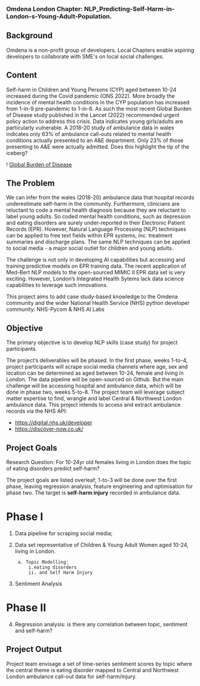### Omdena London Chapter: NLP_Predicting-Self-Harm-in-London-s-Young-Adult-Population.

## Background

Omdena is a non-profit group of developers. Local Chapters enable aspiring developers to collaborate with SME's on local social challenges.   

## Content
Self-harm in Children and Young Persons (CYP) aged between 10-24 increased during the Covid pandemic (ONS 2022). More broadly the incidence of mental health conditions in the CYP population has increased from 1-in-9 pre-pandemic to 1-in-6. As such the most recent Global Burden of Disease study published in the Lancet (2022) recommended urgent policy action to address this crisis. Data indicates young girls/adults are particularly vulnerable. A 2018-20 study of ambulance data in wales indicates only 63% of ambulance call-outs related to mental health conditions actually presented to an A&E department. Only 23% of those presenting to A&E were actually admitted. Does this highlight the tip of the iceberg?

! [Global Burden of Disease]()

## The Problem

We can infer from the wales (2018-20) ambulance data that hospital records underestimate self-harm in the community. Furthermore, clinicians are reluctant to code a mental health diagnosis because they are reluctant to label young adults. So coded mental health conditions, such as depression and eating disorders are surely under-reported in their Electronic Patient Records (EPR). However, Natural Language Processing (NLP) techniques can be applied to free text fields within EPR systems, inc. treatment summaries and discharge plans. The same NLP techniques can be applied to social media - a major social outlet for children and young adults.

The challenge is not only in developing AI capabilities but accessing and training predictive models on EPR training data. The recent application of Med-Bert NLP models to the open-sourced MIMIC II EPR data set is very exciting. However, London’s Integrated Health Sytems lack data science capabilities to leverage such innovations.

This project aims to add case study-based knowledge to the Omdena community and the wider National Health Service (NHS) python developer community: NHS-Pycom & NHS AI Labs

## Objective

The primary objective is to develop NLP skills (case study) for project participants. 

The project’s deliverables will be phased. In the first phase, weeks 1-to-4, project participants will scrape social media channels where age, sex and location can be determined as aged between 10-24, female and living in London. The data pipeline will be open-sourced on Github. But the main challenge will be accessing hospital and ambulance data, which will be done in phase two, weeks 5-to-8.  The project team will leverage subject matter expertise to find, wrangle and label Central & Northwest London ambulance data. This project intends to access and extract ambulance records via the NHS API:

- https://digital.nhs.uk/developer
- https://discover-now.co.uk/ 

## Project Goals

Research Question: For 10-24yr old females living in London does the topic of eating disorders predict self-harm?  

The project goals are listed overleaf; 1-to-3 will be done over the first phase, leaving regression analysis, feature engineering and optimisation for phase two. The target is **self-harm injury** recorded in ambulance data.  

# Phase I
1. Data pipeline for scraping social media;
2. Data set representative of Children & Young Adult Women aged 10-24, living in London.

        a. Topic Modelling:
            i.eating disorders
            ii. and Self Harm Injury
            
3. Sentiment Analysis 

# Phase II 
4. Regression analysis: is there any correlation between topic, sentiment and self-harm?

## Project Output
Project team envisage a set of time-series sentiment scores by topic where the central theme is eating disorder mapped to Central and Northwest London ambulance call-out data for self-harm/injury.  

